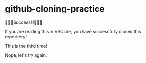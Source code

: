 # github-cloning-practice

🎉🎉🎉Success!!!🎉🎉🎉

If you are reading this in VSCode, you have successfully cloned this repository!

This is the third time!

Nope, let's try again.
